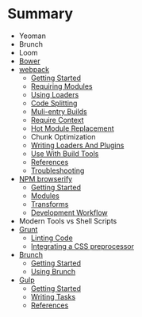 # Summary

* Yeoman
* Brunch
* Loom
* [Bower](dependency-management/bower/introduction.md)
* [webpack](dependency-management/webpack/introduction.md)
  * [Getting Started](dependency-management/webpack/getting-started.md)
  * [Requiring Modules](dependency-management/webpack/1-requiring-modules.md)
  * [Using Loaders](dependency-management/webpack/2-using-loaders.md)
  * [Code Splitting](dependency-management/webpack/3-code-splitting.md)
  * [Muli-entry Builds](dependency-management/webpack/4-multi-entry-builds.md)
  * [Require Context](dependency-management/webpack/5-require-context.md)
  * [Hot Module Replacement](dependency-management/webpack/6-hot-module-replacement.md)
  * Chunk Optimization
  * [Writing Loaders And Plugins](dependency-management/webpack/8-writing-loaders-and-plugins.md)
  * [Use With Build Tools](dependency-management/webpack/9-use-with-build-tools.md)
  * [References](dependency-management/webpack/references.md)
  * [Troubleshooting](dependency-management/webpack/troubleshooting.md)
* [NPM browserify](dependency-management/npm-browserify/introduction.md)
  * [Getting Started](dependency-management/npm-browserify/getting-started.md)
  * [Modules](dependency-management/npm-browserify/modules.md)
  * [Transforms](dependency-management/npm-browserify/transforms.md)
  * [Development Workflow](dependency-management/npm-browserify/development-workflow.md)
* Modern Tools vs Shell Scripts
* [Grunt](build-systems/grunt/getting-started.md)
  * [Linting Code](build-systems/grunt/linter.md)
  * [Integrating a CSS preprocessor](build-systems/grunt/sass.md)
* [Brunch](build-systems/brunch/introduction.md)
  * [Getting Started](build-systems/brunch/getting-started.md)
  * [Using Brunch](build-systems/brunch/using-brunch.md)
* [Gulp](build-systems/gulp/introduction.md)
  * [Getting Started](build-systems/gulp/getting-started.md)
  * [Writing Tasks](build-systems/gulp/writing-tasks.md)
  * [References](build-systems/gulp/references.md)